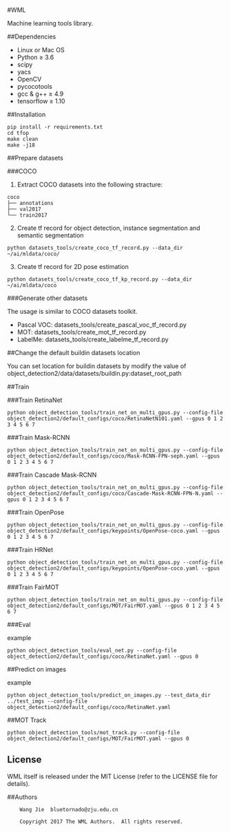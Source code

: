 #WML

Machine learning tools library.

##Dependencies

- Linux or Mac OS
- Python ≥ 3.6
- scipy
- yacs
- OpenCV
- pycocotools
- gcc & g++ ≥ 4.9
- tensorflow ≥ 1.10

##Installation

```
pip install -r requirements.txt
cd tfop
make clean
make -j18
```

##Prepare datasets

###COCO

1) Extract COCO datasets into the following stracture:

```
coco
├── annotations
├── val2017
└── train2017
```

2) Create tf record for object detection, instance segmentation and semantic segmentation 

```
python datasets_tools/create_coco_tf_record.py --data_dir ~/ai/mldata/coco/
```

3) Create tf record for 2D pose estimation

```
python datasets_tools/create_coco_tf_kp_record.py --data_dir ~/ai/mldata/coco
```

###Generate other datasets

The usage is similar to COCO datasets toolkit.

- Pascal VOC: datasets_tools/create_pascal_voc_tf_record.py
- MOT: datasets_tools/create_mot_tf_record.py
- LabelMe: datasets_tools/create_labelme_tf_record.py


##Change the default buildin datasets location

You can set location for buildin datasets by modify the value of object_detection2/data/datasets/buildin.py:dataset_root_path 

##Train

###Train RetinaNet

```
python object_detection_tools/train_net_on_multi_gpus.py --config-file object_detection2/default_configs/coco/RetinaNetN101.yaml --gpus 0 1 2 3 4 5 6 7
```

###Train Mask-RCNN

```
python object_detection_tools/train_net_on_multi_gpus.py --config-file object_detection2/default_configs/coco/Mask-RCNN-FPN-seph.yaml --gpus 0 1 2 3 4 5 6 7
```

###Train Cascade Mask-RCNN

```
python object_detection_tools/train_net_on_multi_gpus.py --config-file object_detection2/default_configs/coco/Cascade-Mask-RCNN-FPN-N.yaml --gpus 0 1 2 3 4 5 6 7
```

###Train OpenPose

```
python object_detection_tools/train_net_on_multi_gpus.py --config-file object_detection2/default_configs/keypoints/OpenPose-coco.yaml --gpus 0 1 2 3 4 5 6 7
```

###Train HRNet 

```
python object_detection_tools/train_net_on_multi_gpus.py --config-file object_detection2/default_configs/keypoints/OpenPose-coco.yaml --gpus 0 1 2 3 4 5 6 7
```

###Train FairMOT

```
python object_detection_tools/train_net_on_multi_gpus.py --config-file object_detection2/default_configs/MOT/FairMOT.yaml --gpus 0 1 2 3 4 5 6 7
```

###Eval

example

```
python object_detection_tools/eval_net.py --config-file object_detection2/default_configs/coco/RetinaNet.yaml --gpus 0
```

##Predict on images

example

```
python object_detection_tools/predict_on_images.py --test_data_dir ../test_imgs --config-file object_detection2/default_configs/coco/RetinaNet.yaml
```

##MOT Track

```
python object_detection_tools/mot_track.py --config-file object_detection2/default_configs/MOT/FairMOT.yaml --gpus 0
```

## License

WML itself is released under the MIT License (refer to the LICENSE file for details).


##Authors

```
    Wang Jie  bluetornado@zju.edu.cn

    Copyright 2017 The WML Authors.  All rights reserved.
```
